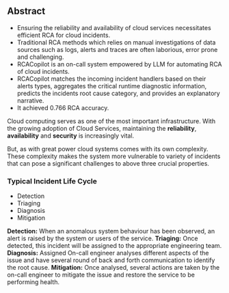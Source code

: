 
## **Abstract**
- Ensuring the reliability and availability of cloud services necessitates efficient RCA for cloud incidents.
- Traditional RCA methods which relies on manual investigations of data sources such as logs, alerts and traces are often laborious, error prone and challenging.
- RCACopilot is an on-call system empowered by LLM for automating RCA of cloud incidents.
- RCACopilot matches the incoming incident handlers based on their alerts types, aggregates the critical runtime diagnostic information, predicts the incidents root cause category, and provides an explanatory narrative.
- It achieved 0.766 RCA accuracy.

Cloud computing serves as one of the most important infrastructure. With the growing adoption of Cloud Services, maintaining the **reliability**, **availability** and **security** is increasingly vital.

But, as with great power cloud systems comes with its own complexity. These complexity makes the system more vulnerable to variety of incidents that can pose a significant challenges to above three crucial properties.

### Typical Incident Life Cycle
- Detection
- Triaging
- Diagnosis
- Mitigation

**Detection:** When an anomalous system behaviour has been observed, an alert is raised by the system or users of the service.
**Triaging:** Once detected, this incident will be assigned to the appropriate engineering team.
**Diagnosis:** Assigned On-call engineer analyses different aspects of the issue and have several round of back and forth communication to identify the root cause.
**Mitigation:** Once analysed, several actions are taken by the on-call engineer to mitigate the issue and restore the service to be performing health.

